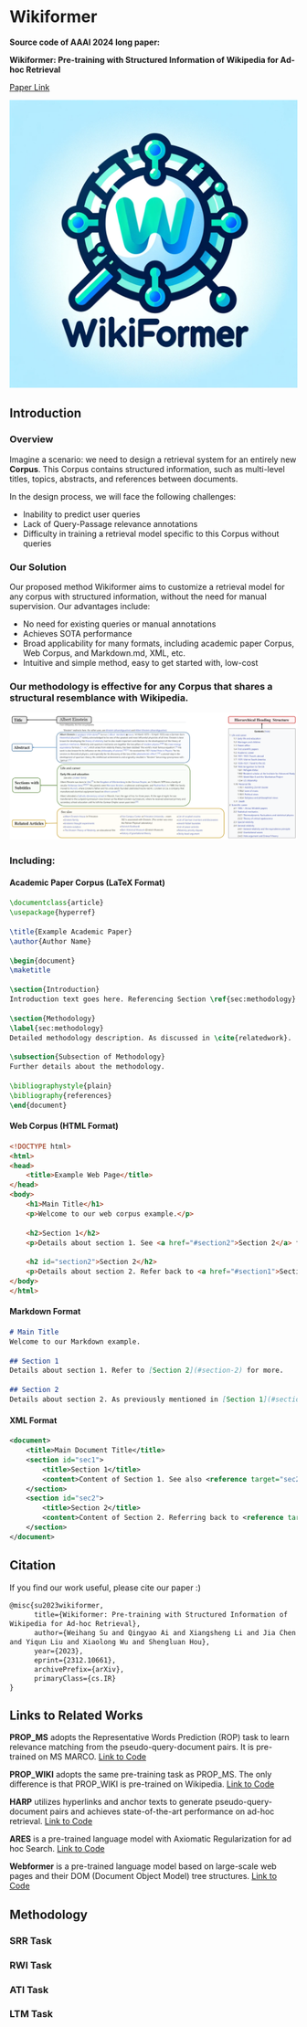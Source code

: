 # Wikiformer
**Source code of AAAI 2024 long paper:** 

**Wikiformer: Pre-training with Structured Information of Wikipedia for Ad-hoc Retrieval**

[Paper Link](https://arxiv.org/pdf/2312.10661.pdf)

![](https://github.com/oneal2000/Wikiformer/blob/main/pics/logo.png)



## Introduction

### Overview
Imagine a scenario: we need to design a retrieval system for an entirely new **Corpus**. This Corpus contains structured information, such as multi-level titles, topics, abstracts, and references between documents.

In the design process, we will face the following challenges:
- Inability to predict user queries
- Lack of Query-Passage relevance annotations
- Difficulty in training a retrieval model specific to this Corpus without queries



### Our Solution
Our proposed method Wikiformer aims to customize a retrieval model for any corpus with structured information, without the need for manual supervision. Our advantages include:
- No need for existing queries or manual annotations
- Achieves SOTA performance
- Broad applicability for many formats, including academic paper Corpus, Web Corpus, and Markdown.md, XML, etc.
- Intuitive and simple method, easy to get started with, low-cost



### Our methodology is effective for any Corpus that shares a structural resemblance with Wikipedia. 



![](https://github.com/oneal2000/Wikiformer/blob/main/pics/structure2.png)



### Including:


#### Academic Paper Corpus (LaTeX Format)

```latex
\documentclass{article}
\usepackage{hyperref}

\title{Example Academic Paper}
\author{Author Name}

\begin{document}
\maketitle

\section{Introduction}
Introduction text goes here. Referencing Section \ref{sec:methodology}.

\section{Methodology}
\label{sec:methodology}
Detailed methodology description. As discussed in \cite{relatedwork}.

\subsection{Subsection of Methodology}
Further details about the methodology.

\bibliographystyle{plain}
\bibliography{references}
\end{document}
```

#### Web Corpus (HTML Format)

```html
<!DOCTYPE html>
<html>
<head>
    <title>Example Web Page</title>
</head>
<body>
    <h1>Main Title</h1>
    <p>Welcome to our web corpus example.</p>
    
    <h2>Section 1</h2>
    <p>Details about section 1. See <a href="#section2">Section 2</a> for more info.</p>
    
    <h2 id="section2">Section 2</h2>
    <p>Details about section 2. Refer back to <a href="#section1">Section 1</a>.</p>
</body>
</html>
```

#### Markdown Format

```markdown
# Main Title
Welcome to our Markdown example.

## Section 1
Details about section 1. Refer to [Section 2](#section-2) for more.

## Section 2
Details about section 2. As previously mentioned in [Section 1](#section-1).
```

#### XML Format

```xml
<document>
    <title>Main Document Title</title>
    <section id="sec1">
        <title>Section 1</title>
        <content>Content of Section 1. See also <reference target="sec2"/></content>
    </section>
    <section id="sec2">
        <title>Section 2</title>
        <content>Content of Section 2. Referring back to <reference target="sec1"/></content>
    </section>
</document>
```



## Citation

If you find our work useful, please cite our paper :)



```
@misc{su2023wikiformer,
      title={Wikiformer: Pre-training with Structured Information of Wikipedia for Ad-hoc Retrieval}, 
      author={Weihang Su and Qingyao Ai and Xiangsheng Li and Jia Chen and Yiqun Liu and Xiaolong Wu and Shengluan Hou},
      year={2023},
      eprint={2312.10661},
      archivePrefix={arXiv},
      primaryClass={cs.IR}
}
```



## Links to Related Works

**PROP\_MS**  adopts the Representative Words Prediction (ROP) task to learn relevance matching from the pseudo-query-document pairs. It is pre-trained on MS MARCO. [Link to Code](https://github.com/Albert-Ma/PROP)

**PROP\_WIKI** adopts the same pre-training task as PROP\_MS. The only difference is that PROP\_WIKI is pre-trained on Wikipedia. [Link to Code](https://github.com/Albert-Ma/PROP)

**HARP** utilizes hyperlinks and anchor texts to generate pseudo-query-document pairs and achieves state-of-the-art performance on ad-hoc retrieval. [Link to Code](https://github.com/zhengyima/anchors)

**ARES** is a pre-trained language model with Axiomatic Regularization for ad hoc Search. [Link to Code](https://github.com/xuanyuan14/ARES)

**Webformer** is a pre-trained language model based on large-scale web pages and their DOM (Document Object Model) tree structures. [Link to Code](https://github.com/xrr233/Webformer)



## Methodology

### SRR Task



### RWI Task



### ATI Task



### LTM Task













